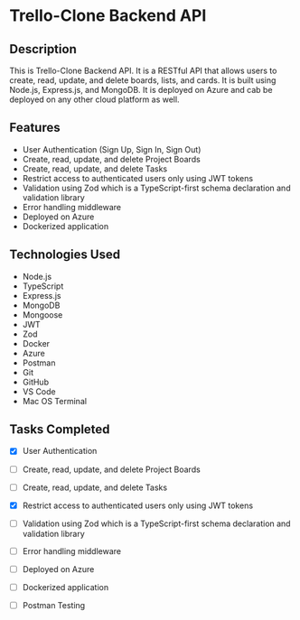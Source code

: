 # Trello-Clone Backend API

## Description

This is Trello-Clone Backend API. It is a RESTful API that allows users to create, read, update, and delete boards, lists, and cards. It is built using Node.js, Express.js, and MongoDB. It is deployed on Azure and cab be deployed on any other cloud platform as well.

## Features

- User Authentication (Sign Up, Sign In, Sign Out)
- Create, read, update, and delete Project Boards
- Create, read, update, and delete Tasks
- Restrict access to authenticated users only using JWT tokens
- Validation using Zod which is a TypeScript-first schema declaration and validation library
- Error handling middleware
- Deployed on Azure
- Dockerized application

## Technologies Used

- Node.js
- TypeScript
- Express.js
- MongoDB
- Mongoose
- JWT
- Zod
- Docker
- Azure
- Postman
- Git
- GitHub
- VS Code
- Mac OS Terminal

## Tasks Completed

- [x] User Authentication
- [ ] Create, read, update, and delete Project Boards
- [ ] Create, read, update, and delete Tasks
- [x] Restrict access to authenticated users only using JWT tokens
- [ ] Validation using Zod which is a TypeScript-first schema declaration and validation library
- [ ] Error handling middleware
- [ ] Deployed on Azure
- [ ] Dockerized application
- [ ] Postman Testing

